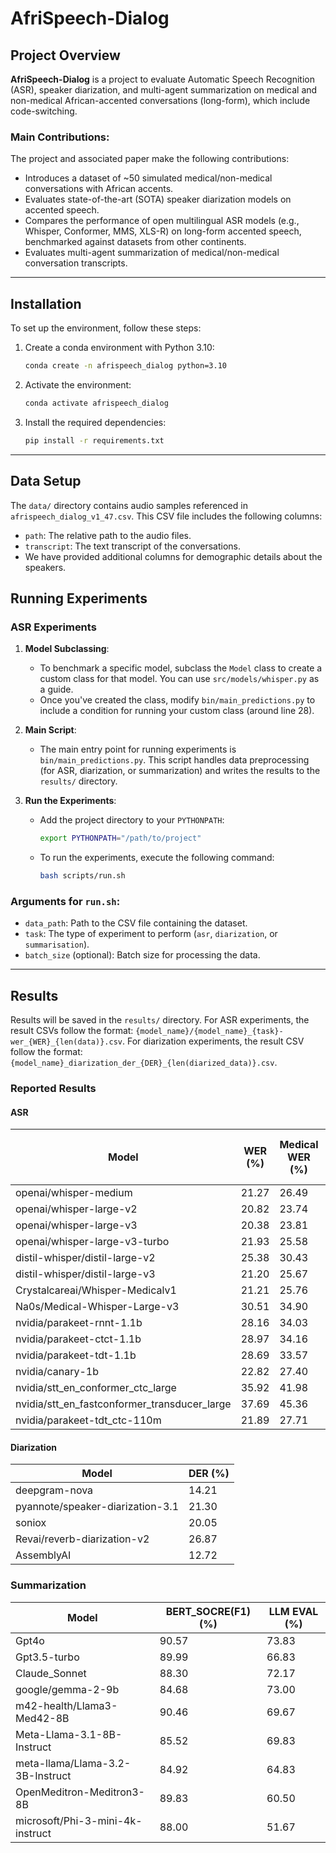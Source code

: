 # AfriSpeech-Dialog

## Project Overview

**AfriSpeech-Dialog** is a project to evaluate Automatic Speech Recognition (ASR), speaker diarization, and multi-agent summarization on medical and non-medical African-accented conversations (long-form), which include code-switching.

### Main Contributions:
The project and associated paper make the following contributions:
- Introduces a dataset of ~50 simulated medical/non-medical conversations with African accents.
- Evaluates state-of-the-art (SOTA) speaker diarization models on accented speech.
- Compares the performance of open multilingual ASR models (e.g., Whisper, Conformer, MMS, XLS-R) on long-form accented speech, benchmarked against datasets from other continents.
- Evaluates multi-agent summarization of medical/non-medical conversation transcripts.

---

## Installation

To set up the environment, follow these steps:

1. Create a conda environment with Python 3.10:
    ```bash
    conda create -n afrispeech_dialog python=3.10
    ```

2. Activate the environment:
    ```bash
    conda activate afrispeech_dialog
    ```

3. Install the required dependencies:
    ```bash
    pip install -r requirements.txt
    ```

---

## Data Setup

The `data/` directory contains audio samples referenced in `afrispeech_dialog_v1_47.csv`. This CSV file includes the following columns:
- `path`: The relative path to the audio files.
- `transcript`: The text transcript of the conversations.
- We have provided additional columns for demographic details about the speakers.


## Running Experiments

### ASR Experiments

1. **Model Subclassing**:
    - To benchmark a specific model, subclass the `Model` class to create a custom class for that model. You can use `src/models/whisper.py` as a guide.
    - Once you've created the class, modify `bin/main_predictions.py` to include a condition for running your custom class (around line 28).

2. **Main Script**:
    - The main entry point for running experiments is `bin/main_predictions.py`. This script handles data preprocessing (for ASR, diarization, or summarization) and writes the results to the `results/` directory.

3. **Run the Experiments**:
    - Add the project directory to your `PYTHONPATH`:
      ```bash
      export PYTHONPATH="/path/to/project"
      ```
    - To run the experiments, execute the following command:
      ```bash
      bash scripts/run.sh
      ```

### Arguments for `run.sh`:
- `data_path`: Path to the CSV file containing the dataset.
- `task`: The type of experiment to perform (`asr`, `diarization`, or `summarisation`).
- `batch_size` (optional): Batch size for processing the data.

---

## Results

Results will be saved in the `results/` directory. For ASR experiments, the result CSVs follow the format: `{model_name}/{model_name}_{task}-wer_{WER}_{len(data)}.csv`. For diarization experiments, the result CSV follow the format: `{model_name}_diarization_der_{DER}_{len(diarized_data)}.csv`.

### Reported Results
#### ASR

| Model                                      | WER (%) | Medical WER (%) | Non-Medical WER (%) |
|--------------------------------------------|---------|-----------------|---------------------|
| openai/whisper-medium                      | 21.27   | 26.49           | 19.47               |
| openai/whisper-large-v2                    | 20.82   | 23.74           | 19.81               |
| openai/whisper-large-v3                    | 20.38   | 23.81           | 19.19               |
| openai/whisper-large-v3-turbo              | 21.93   | 25.58           | 20.67               |
| distil-whisper/distil-large-v2             | 25.38   | 30.43           | 23.63               |
| distil-whisper/distil-large-v3             | 21.20   | 25.67           | 19.58               |
| Crystalcareai/Whisper-Medicalv1            | 21.21   | 25.76           | 19.63               |
| Na0s/Medical-Whisper-Large-v3              | 30.51   | 34.90           | 28.97               |
| nvidia/parakeet-rnnt-1.1b                  | 28.16   | 34.03           | 26.13               |
| nvidia/parakeet-ctct-1.1b                  | 28.97   | 34.16           | 27.19               |
| nvidia/parakeet-tdt-1.1b                   | 28.69   | 33.57           | 27.01               |
| nvidia/canary-1b                           | 22.82   | 27.40           | 21.25               |
| nvidia/stt_en_conformer_ctc_large          | 35.92   | 41.98           | 33.84               |
| nvidia/stt_en_fastconformer_transducer_large | 37.69   | 45.36           | 35.05               |
| nvidia/parakeet-tdt_ctc-110m               | 21.89   | 27.71           | 19.89               |

#### Diarization
| Model                                      | DER (%) | 
|--------------------------------------------|---------|
| deepgram-nova                              | 14.21  |
| pyannote/speaker-diarization-3.1           | 21.30  |
| soniox                                     | 20.05  |
| Revai/reverb-diarization-v2                | 26.87  |
| AssemblyAI                                 | 12.72  | 


### Summarization
| Model                                      | BERT_SOCRE(F1) (%) | LLM EVAL (%)|
|--------------------------------------------|---------|-----------|
| Gpt4o                            |90.57  |73.83|
| Gpt3.5-turbo                      | 89.99  |66.83|
| Claude_Sonnet    |88.30|  72.17|
| google/gemma-2-9b |84.68 | 73.00 |
| m42-health/Llama3-Med42-8B    |90.46|  69.67|
| Meta-Llama-3.1-8B-Instruct    |85.52| 69.83|
| meta-llama/Llama-3.2-3B-Instruct |84.92|64.83|
| OpenMeditron-Meditron3-8B     | 89.83|60.50|
| microsoft/Phi-3-mini-4k-instruct    |88.00|51.67|

                                       
